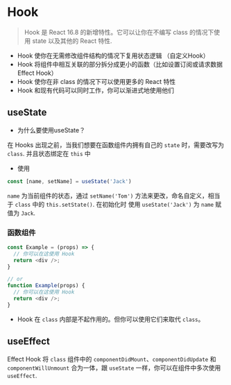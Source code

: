 # Hook

> Hook 是 React 16.8 的新增特性。它可以让你在不编写 class 的情况下使用 state 以及其他的 React 特性.

* Hook 使你在无需修改组件结构的情况下复用状态逻辑 （自定义Hook）
* Hook 将组件中相互关联的部分拆分成更小的函数（比如设置订阅或请求数据 Effect Hook）
* Hook 使你在非 class 的情况下可以使用更多的 React 特性
* Hook 和现有代码可以同时工作，你可以渐进式地使用他们


## useState

* 为什么要使用useState？

在 Hooks 出现之前，当我们想要在函数组件内拥有自己的 `state` 时，需要改写为 `class`. 并且状态绑定在 `this` 中

* 使用

```js
const [name, setName] = useState('Jack')
```

`name` 为当前组件的状态，通过 `setName('Tom')` 方法来更改，命名自定义，相当于 `class` 中的 `this.setState()`. 在初始化时 使用 `useState('Jack')` 为 `name` 赋值为 `Jack`. 

### 函数组件

```js
const Example = (props) => {
  // 你可以在这使用 Hook
  return <div />;
}

// or
function Example(props) {
  // 你可以在这使用 Hook
  return <div />;
}
```

* Hook 在 `class` 内部是不起作用的。但你可以使用它们来取代 `class`。

## useEffect

 Effect Hook 将 `class` 组件中的 `componentDidMount`、`componentDidUpdate` 和 `componentWillUnmount` 合为一体，跟 `useState` 一样，你可以在组件中多次使用 `useEffect`.

